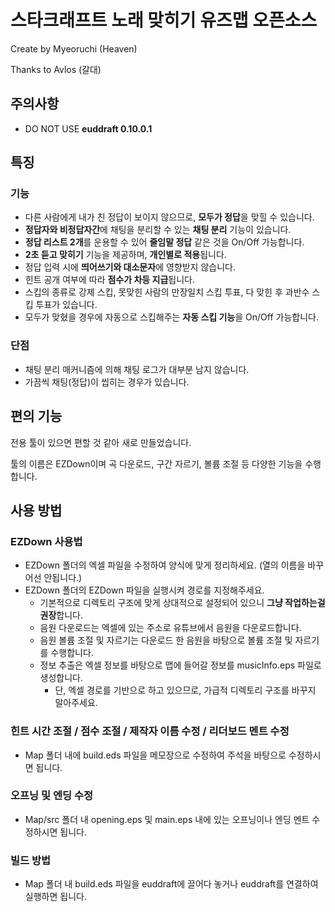 # 스타크래프트 노래 맞히기 유즈맵 오픈소스

Create by Myeoruchi (Heaven)

Thanks to Avlos (갈대)

## 주의사항
- DO NOT USE **euddraft 0.10.0.1**

## 특징
### 기능
- 다른 사람에게 내가 친 정답이 보이지 않으므로, **모두가 정답**을 맞힐 수 있습니다.
- **정답자와 비정답자간**에 채팅을 분리할 수 있는 **채팅 분리** 기능이 있습니다.
- **정답 리스트 2개**를 운용할 수 있어 **줄임말 정답** 같은 것을 On/Off 가능합니다.
- **2초 듣고 맞히기** 기능을 제공하며, **개인별로 적용**됩니다.
- 정답 입력 시에 **띄어쓰기와 대소문자**에 영향받지 않습니다.
- 힌트 공개 여부에 따라 **점수가 차등 지급**됩니다.
- 스킵의 종류로 강제 스킵, 못맞힌 사람의 만장일치 스킵 투표, 다 맞힌 후 과반수 스킵 투표가 있습니다.
- 모두가 맞혔을 경우에 자동으로 스킵해주는 **자동 스킵 기능**을 On/Off 가능합니다.

### 단점
- 채팅 분리 매커니즘에 의해 채팅 로그가 대부분 남지 않습니다.
- 가끔씩 채팅(정답)이 씹히는 경우가 있습니다.

## 편의 기능
전용 툴이 있으면 편할 것 같아 새로 만들었습니다.

툴의 이름은 EZDown이며 곡 다운로드, 구간 자르기, 볼륨 조절 등 다양한 기능을 수행합니다.

## 사용 방법

### EZDown 사용법
- EZDown 폴더의 엑셀 파일을 수정하여 양식에 맞게 정리하세요. (열의 이름을 바꾸어선 안됩니다.)
- EZDown 폴더의 EZDown 파일을 실행시켜 경로를 지정해주세요.
    - 기본적으로 디렉토리 구조에 맞게 상대적으로 설정되어 있으니 **그냥 작업하는걸 권장**합니다.
    - 음원 다운로드는 엑셀에 있는 주소로 유튜브에서 음원을 다운로드합니다.
    - 음원 볼륨 조절 및 자르기는 다운로드 한 음원을 바탕으로 볼륨 조절 및 자르기를 수행합니다.
    - 정보 추출은 엑셀 정보를 바탕으로 맵에 들어갈 정보를 musicInfo.eps 파일로 생성합니다.
        - 단, 엑셀 경로를 기반으로 하고 있으므로, 가급적 디렉토리 구조를 바꾸지 말아주세요.

### 힌트 시간 조절 / 점수 조절 / 제작자 이름 수정 / 리더보드 멘트 수정
- Map 폴더 내에 build.eds 파일을 메모장으로 수정하여 주석을 바탕으로 수정하시면 됩니다.

### 오프닝 및 엔딩 수정
- Map/src 폴더 내 opening.eps 및 main.eps 내에 있는 오프닝이나 엔딩 멘트 수정하시면 됩니다.

### 빌드 방법
- Map 폴더 내 build.eds 파일을 euddraft에 끌어다 놓거나 euddraft를 연결하여 실행하면 됩니다.
